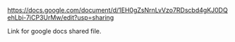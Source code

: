 https://docs.google.com/document/d/1EH0gZsNrnLvVzo7RDscbd4gKJ0DQehLbi-7iCP3UrMw/edit?usp=sharing

Link for google docs shared file.
